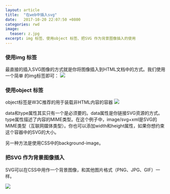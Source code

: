```yaml
---
layout: article
title:  "在web中插入svg"
date:   2017-10-20 22:07:50 +0800
categories: rwd 
image:
  teaser: z.jpg
excerpt: img 标签、使用object 标签、把SVG 作为背景图像插入的使用
---
```


### 使用img 标签
最直接的插入SVG图像的方式就是你将图像插入到HTML文档中的方式。我们使用一个简单
的img标签即可：
<img src="https://qiurulin.github.io/images/q.jpg">

### 使用object 标签
object标签是W3C推荐的用于装载非HTML内容的容器
<img src="https://qiurulin.github.io/images/o.jpg">

data和type属性其实只有一个是必须要的。data属性是你链接SVG资源的方式。type属性描述了内容的MIME类型。在这个例子中，image/svg+xml是SVG的MIME类型（互联网媒体类型）。你也可以添加width和height属性，如果你想约束这个容器中的SVG的大小。

另一种方法是使用CSS中的background-image。

### 把SVG 作为背景图像插入
SVG可以在CSS中用作一个背景图像，和其他图片格式（PNG、JPG、GIF）一样。

<img src="https://qiurulin.github.io/images/p.jpg">